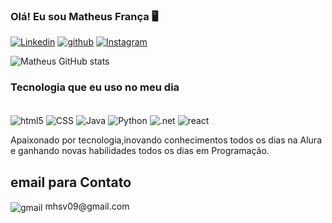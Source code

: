 ### Olá! Eu sou Matheus França 🖥️

[![Linkedin](https://img.shields.io/badge/LinkedIn-0077B5?style=for-the-badge&logo=linkedin&logoColor=white)](https://www.linkedin.com/in/matheus-ss-3a2a49200/)
[![github](https://img.shields.io/badge/GitHub-100000?style=for-the-badge&logo=github&logoColor=white)](https://github.com/Matheus77f)
[![Instagram](https://img.shields.io/badge/Instagram-E4405F?style=for-the-badge&logo=instagram&logoColor=white)](https://www.instagram.com/matheusfranca2298/)


![Matheus GitHub stats](https://github-readme-stats.vercel.app/api?username=Matheus77f&show_icons=true&theme=dracula)

### Tecnologia que eu uso no meu dia 

<div style="display: inline_bock"><br/>
<img align="center" alt="html5"  src="https://img.shields.io/badge/HTML-239120?style=for-the-badge&logo=html5&logoColor=white"/>
<img align="center" alt="CSS"  src="https://img.shields.io/badge/CSS-239120?&style=for-the-badge&logo=css3&logoColor=white"/>
<img align="center" alt="Java"  src="https://img.shields.io/badge/JavaScript-F7DF1E?style=for-the-badge&logo=javascript&logoColor=black"/>
<img align="center" alt="Python"  src="https://img.shields.io/badge/Python-3776AB?style=for-the-badge&logo=python&logoColor=white"/>
<img align="center" alt=".net"  src="https://img.shields.io/badge/.NET-5C2D91?style=for-the-badge&logo=.net&logoColor=white"/>
<img align="center" alt="react"  src="https://img.shields.io/badge/React-20232A?style=for-the-badge&logo=react&logoColor=61DAFB"/>
</div>

Apaixonado por tecnologia,inovando conhecimentos todos os dias na Alura e ganhando novas habilidades todos os dias em Programação.

## email para Contato 
<img align="center" alt="gmail" src="https://img.shields.io/badge/Gmail-D14836?style=for-the-badge&logo=gmail&logoColor=white"/>
mhsv09@gmail.com


